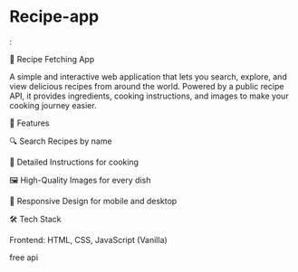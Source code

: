 # Recipe-app

:

🍲 Recipe Fetching App


A simple and interactive web application that lets you search, explore, and view delicious recipes from around the world. Powered by a public recipe API, it provides ingredients, cooking instructions, and images to make your cooking journey easier.



🚀 Features


🔍 Search Recipes by name 

📜 Detailed Instructions for cooking

🖼 High-Quality Images for every dish

📱 Responsive Design for mobile and desktop

🛠 Tech Stack


Frontend: HTML, CSS, JavaScript (Vanilla)

free api


